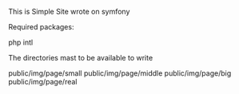 This is Simple Site wrote on symfony

Required packages:

php intl

The directories mast to be available to write

public/img/page/small
public/img/page/middle
public/img/page/big
public/img/page/real